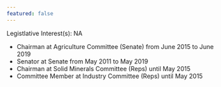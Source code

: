 ```yaml
---
featured: false
---
```

Legistlative Interest(s): NA

* Chairman at Agriculture Committee (Senate) from June 2015 to June 2019
* Senator at Senate from May 2011 to May 2019
* Chairman at Solid Minerals Committee (Reps) until May 2015
* Committee Member at Industry Committee (Reps) until May 2015
